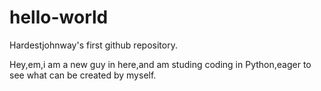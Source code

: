 # hello-world
Hardestjohnway's first github repository.

Hey,em,i am a new guy in here,and am studing coding in Python,eager to see what can be created by myself.
